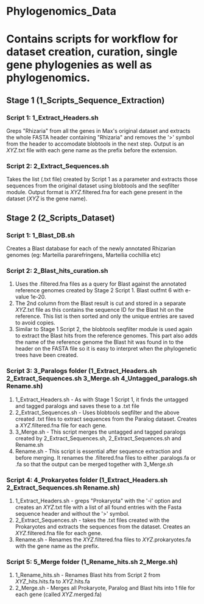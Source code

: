 # Phylogenomics_Data
# Contains scripts for workflow for dataset creation, curation, single gene phylogenies as well as phylogenomics.

## Stage 1 (1_Scripts_Sequence_Extraction)
### Script 1: 1_Extract_Headers.sh
Greps "Rhizaria" from all the genes in Max's original dataset and extracts the whole FASTA header containing "Rhizaria" and removes the '>' symbol from the header to accomodate blobtools in the next step. Output is an *XYZ*.txt file with each gene name as the prefix before the extension.

### Script 2: 2_Extract_Sequences.sh
Takes the list (.txt file) created by Script 1 as a parameter and extracts those sequences from the original dataset using blobtools and the seqfilter module.
Output format is *XYZ*.filtered.fna for each gene present in the dataset (*XYZ* is the gene name).

## Stage 2 (2_Scripts_Dataset)
### Script 1: 1_Blast_DB.sh
Creates a Blast database for each of the newly annotated Rhizarian genomes (eg: Marteilia pararefringens, Marteilia cochillia etc)

### Script 2: 2_Blast_hits_curation.sh
1. Uses the .filtered.fna files as a query for Blast against the annotated reference genomes created by Stage 2 Script 1. Blast outfmt 6 with e-value 1e-20. 
2. The 2nd column from the Blast result is cut and stored in a separate *XYZ*.txt file as this contains the sequence ID for the Blast hit on the reference. This list is then sorted and only the unique entries are saved to avoid copies.
3. Similar to Stage 1 Script 2, the blobtools seqfilter module is used again to extract the Blast hits from the reference genomes. This part also adds the name of the reference genome the Blast hit was found in to the header on the FASTA file so it is easy to interpret when the phylogenetic trees have been created.

### Script 3: 3_Paralogs folder (1_Extract_Headers.sh  2_Extract_Sequences.sh  3_Merge.sh  4_Untagged_paralogs.sh  Rename.sh)
1. 1_Extract_Headers.sh - As with Stage 1 Script 1, it finds the untagged and tagged paralogs and saves these to a .txt file
2. 2_Extract_Sequences.sh - Uses blobtools seqfilter and the above created .txt files to extract sequences from the Paralog dataset. Creates a *XYZ*.filtered.fna file for each gene.
3. 3_Merge.sh - This script merges the untagged and tagged paralogs created by 2_Extract_Sequences.sh, 2_Extract_Sequences.sh and Rename.sh
4. Rename.sh - This script is essential after sequence extraction and before merging. It renames the .filtered.fna files to either .paralogs.fa or .fa so that the output can be merged together with 3_Merge.sh

### Script 4: 4_Prokaryotes folder (1_Extract_Headers.sh  2_Extract_Sequences.sh  Rename.sh)
1. 1_Extract_Headers.sh - greps "Prokaryota" with the '-i' option and creates an *XYZ*.txt file with a list of all found entries with the Fasta sequence header and without the '>' symbol.
2. 2_Extract_Sequences.sh - takes the .txt files created with the Prokaryotes and extracts the sequences from the dataset. Creates an *XYZ*.filtered.fna file for each gene.
3. Rename.sh - Renames the *XYZ*.filtered.fna files to *XYZ*.prokaryotes.fa with the gene name as the prefix.

### Script 5: 5_Merge folder (1_Rename_hits.sh  2_Merge.sh)
1. 1_Rename_hits.sh - Renames Blast hits from Script 2 from *XYZ*_hits.hits.fa to *XYZ*.hits.fa
2. 2_Merge.sh - Merges all Prokaryote, Paralog and Blast hits into 1 file for each gene (called *XYZ*.merged.fa)
